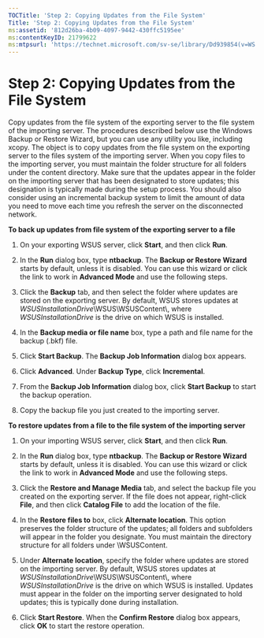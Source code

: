 ```yaml
---
TOCTitle: 'Step 2: Copying Updates from the File System'
Title: 'Step 2: Copying Updates from the File System'
ms:assetid: '812d26ba-4b09-4097-9442-430ffc5195ee'
ms:contentKeyID: 21799622
ms:mtpsurl: 'https://technet.microsoft.com/sv-se/library/Dd939854(v=WS.10)'
---
```


Step 2: Copying Updates from the File System
============================================

Copy updates from the file system of the exporting server to the file system of the importing server. The procedures described below use the Windows Backup or Restore Wizard, but you can use any utility you like, including xcopy. The object is to copy updates from the file system on the exporting server to the files system of the importing server. When you copy files to the importing server, you must maintain the folder structure for all folders under the content directory. Make sure that the updates appear in the folder on the importing server that has been designated to store updates; this designation is typically made during the setup process. You should also consider using an incremental backup system to limit the amount of data you need to move each time you refresh the server on the disconnected network.

**To back up updates from file system of the exporting server to a file**
1.  On your exporting WSUS server, click **Start**, and then click **Run**.

2.  In the **Run** dialog box, type **ntbackup**. The **Backup or Restore Wizard** starts by default, unless it is disabled. You can use this wizard or click the link to work in **Advanced Mode** and use the following steps.

3.  Click the **Backup** tab, and then select the folder where updates are stored on the exporting server. By default, WSUS stores updates at *WSUSInstallationDrive*\\WSUS\\WSUSContent\\, where *WSUSInstallationDrive* is the drive on which WSUS is installed.

4.  In the **Backup media or file name** box, type a path and file name for the backup (.bkf) file.

5.  Click **Start Backup**. The **Backup Job Information** dialog box appears.

6.  Click **Advanced**. Under **Backup Type**, click **Incremental**.

7.  From the **Backup Job Information** dialog box, click **Start Backup** to start the backup operation.

8.  Copy the backup file you just created to the importing server.

**To restore updates from a file to the file system of the importing server**
1.  On your importing WSUS server, click **Start**, and then click **Run**.

2.  In the **Run** dialog box, type **ntbackup**. The **Backup or Restore Wizard** starts by default, unless it is disabled. You can use this wizard or click the link to work in **Advanced Mode** and use the following steps.

3.  Click the **Restore and Manage Media** tab, and select the backup file you created on the exporting server. If the file does not appear, right-click **File**, and then click **Catalog File** to add the location of the file.

4.  In the **Restore files to** box, click **Alternate location**. This option preserves the folder structure of the updates; all folders and subfolders will appear in the folder you designate. You must maintain the directory structure for all folders under \\WSUSContent.

5.  Under **Alternate location**, specify the folder where updates are stored on the importing server. By default, WSUS stores updates at *WSUSInstallationDrive*\\WSUS\\WSUSContent\\, where *WSUSInstallationDrive* is the drive on which WSUS is installed. Updates must appear in the folder on the importing server designated to hold updates; this is typically done during installation.

6.  Click **Start Restore**. When the **Confirm Restore** dialog box appears, click **OK** to start the restore operation.
